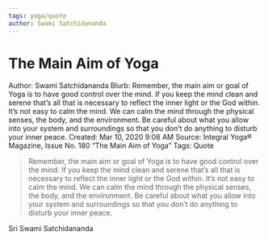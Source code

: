 ```yaml
---
tags: yoga/quote
author: Swami Satchidananda
---
```


# The Main Aim of Yoga

Author: Swami Satchidananda
Blurb: Remember, the main aim or goal of Yoga is to have good control over the mind. If you keep the mind clean and serene that’s all that is necessary to reflect the inner light or the God within. It’s not easy to calm the mind. We can calm the mind through the physical senses, the body, and the environment. Be careful about what you allow into your system and surroundings so that you don’t do anything to disturb your inner peace.
Created: Mar 10, 2020 9:08 AM
Source: Integral Yoga® Magazine, Issue No. 180 “The Main Aim of Yoga”
Tags: Quote

> Remember, the main aim or goal of Yoga is to have good control over the mind. If you keep the mind clean and serene that’s all that is necessary to reflect the inner light or the God within. It’s not easy to calm the mind. We can calm the mind through the physical senses, the body, and the environment. Be careful about what you allow into your system and surroundings so that you don’t do anything to disturb your inner peace.

Sri Swami Satchidananda
